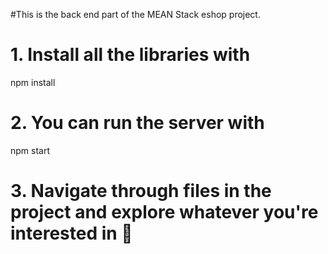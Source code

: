 #This is the back end part of the MEAN Stack eshop project.

# 1. Install all the libraries with 
npm install

# 2. You can run the server with 
npm start

# 3. Navigate through files in the project and explore whatever you're interested in 🚀
